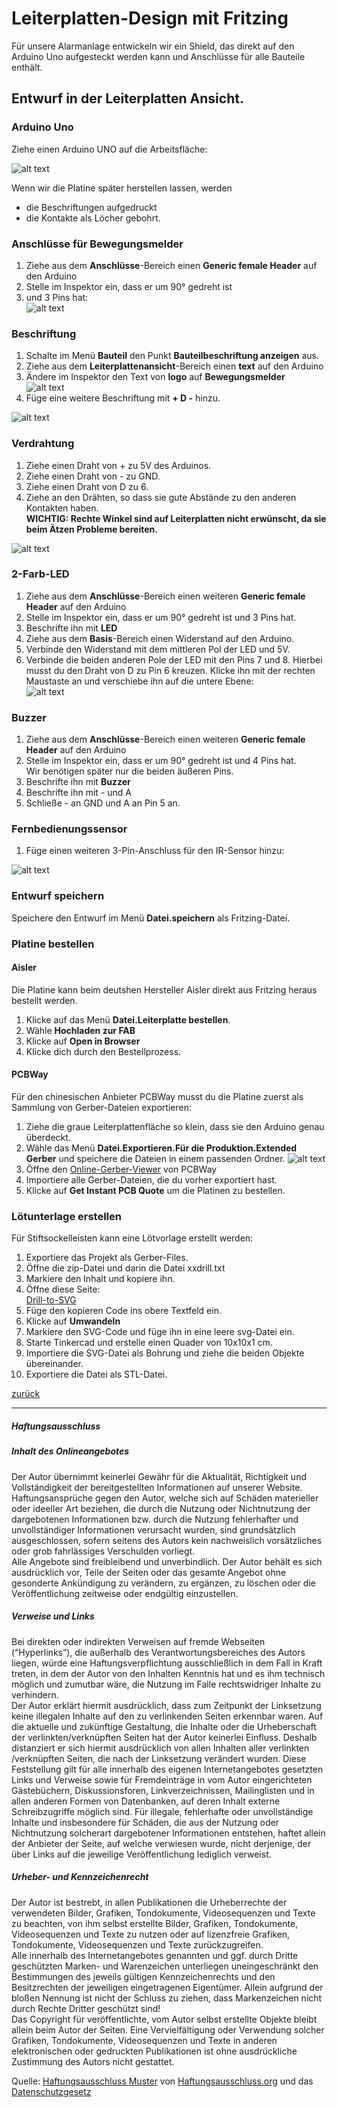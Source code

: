 <link rel="stylesheet" href="https://hi2272.github.io/StyleMD.css">

# Leiterplatten-Design mit Fritzing
Für unsere Alarmanlage entwickeln wir ein Shield, das direkt auf den Arduino Uno aufgesteckt werden kann und Anschlüsse für alle Bauteile enthält.

## Entwurf in der Leiterplatten Ansicht.
### Arduino Uno
Ziehe einen Arduino UNO auf die Arbeitsfläche:  

![alt text](2024-11-03_08-23.png)  

Wenn wir die Platine später herstellen lassen, werden 
- die Beschriftungen aufgedruckt
- die Kontakte als Löcher gebohrt.
### Anschlüsse für Bewegungsmelder
1.  Ziehe aus dem **Anschlüsse**-Bereich einen **Generic female Header** auf den Arduino
2.  Stelle im Inspektor ein, dass er um 90° gedreht ist
3.  und 3 Pins hat:  
![alt text](2024-11-03_08-30.png)  
### Beschriftung
1. Schalte im Menü **Bauteil** den Punkt **Bauteilbeschriftung anzeigen** aus.
2. Ziehe aus dem **Leiterplattenansicht**-Bereich einen **text** auf den Arduino
3. Ändere im Inspektor den Text von **logo** auf **Bewegungsmelder**  
![alt text](2024-11-03_08-36.png)  
4.  Füge eine weitere Beschriftung mit **+ D -** hinzu.  
   
![alt text](2024-11-03_08-39.png)
### Verdrahtung
1. Ziehe einen Draht von + zu 5V des Arduinos.
2. Ziehe einen Draht von - zu GND.
3. Ziehe einen Draht von D zu 6.
4. Ziehe an den Drähten, so dass sie gute Abstände zu den anderen Kontakten haben.    
**WICHTIG: Rechte Winkel sind auf Leiterplatten nicht erwünscht, da sie beim Ätzen Probleme bereiten.**   

![alt text](2024-11-03_08-44.png)
### 2-Farb-LED
1.  Ziehe aus dem **Anschlüsse**-Bereich einen weiteren **Generic female Header** auf den Arduino
2.  Stelle im Inspektor ein, dass er um 90° gedreht ist und 3 Pins hat.
3.  Beschrifte ihn mit **LED**
4.  Ziehe aus dem **Basis**-Bereich einen Widerstand auf den Arduino.
5.  Verbinde den Widerstand mit dem mittleren Pol der LED und 5V.
6.  Verbinde die beiden anderen Pole der LED mit den Pins 7 und 8. 
Hierbei musst du den Draht von D zu Pin 6 kreuzen. Klicke ihn mit der rechten Maustaste an und verschiebe ihn auf die untere Ebene:  
![alt text](2024-11-03_08-52.png)  
### Buzzer
1. Ziehe aus dem **Anschlüsse**-Bereich einen weiteren **Generic female Header** auf den Arduino
2.  Stelle im Inspektor ein, dass er um 90° gedreht ist und 4 Pins hat.  
Wir benötigen später nur die beiden äußeren Pins.
3.  Beschrifte ihn mit **Buzzer**
4.  Beschrifte ihn mit - und A
5.  Schließe - an GND und A an Pin 5 an.


### Fernbedienungssensor
1. Füge einen weiteren 3-Pin-Anschluss für den IR-Sensor hinzu:   

![alt text](2024-11-03_09-04.png)  
### Entwurf speichern
Speichere den Entwurf im Menü **Datei.speichern** als Fritzing-Datei.
### Platine bestellen
#### Aisler
Die Platine kann beim deutshen Hersteller Aisler direkt aus Fritzing heraus bestellt werden.
1. Klicke auf das Menü **Datei.Leiterplatte bestellen**.
2. Wähle **Hochladen zur FAB**
3. Klicke auf **Open in Browser**
4. Klicke dich durch den Bestellprozess.

#### PCBWay
Für den chinesischen Anbieter PCBWay musst du die Platine zuerst als Sammlung von Gerber-Dateien exportieren:

1. Ziehe die graue Leiterplattenfläche so klein, dass sie den Arduino genau überdeckt.
2. Wähle das Menü **Datei.Exportieren.Für die Produktion.Extended Gerber** und speichere die Dateien in einem passenden Ordner.
![alt text](2024-11-03_09-08.png)  
3. Öffne den [Online-Gerber-Viewer](https://www.pcbway.com/project/OnlineGerberViewer.html) von PCBWay
4. Importiere alle Gerber-Dateien, die du vorher exportiert hast.
5. Klicke auf **Get Instant PCB Quote** um die Platinen zu bestellen.

### Lötunterlage erstellen
Für Stiftsockelleisten kann eine Lötvorlage erstellt werden:
1. Exportiere das Projekt als Gerber-Files.
2. Öffne die zip-Datei und darin die Datei xxdrill.txt
3. Markiere den Inhalt und kopiere ihn.
4. Öffne diese Seite:  
[Drill-to-SVG](../Drill-txt-to-SVG.html)
5. Füge den kopieren Code ins obere Textfeld ein.
6. Klicke auf **Umwandeln**
7. Markiere den SVG-Code und füge ihn in eine leere svg-Datei ein.
8. Starte Tinkercad und erstelle einen Quader von 10x10x1 cm.
9. Importiere die SVG-Datei als Bohrung und ziehe die beiden Objekte übereinander.
10. Exportiere die Datei als STL-Datei.


[zurück](../../index.html)   

---

<footer >

<h5>Haftungsausschluss</h5>
  <h5>Inhalt des Onlineangebotes</h5>
  <p>Der Autor übernimmt keinerlei Gewähr für die Aktualität, Richtigkeit und Vollständigkeit der bereitgestellten Informationen auf unserer Website. Haftungsansprüche gegen den Autor, welche sich auf Schäden materieller oder ideeller Art beziehen, die durch die Nutzung oder Nichtnutzung der dargebotenen Informationen bzw. durch die Nutzung fehlerhafter und unvollständiger Informationen verursacht wurden, sind grundsätzlich ausgeschlossen, sofern seitens des Autors kein nachweislich vorsätzliches oder grob fahrlässiges Verschulden vorliegt.<br>
  Alle Angebote sind freibleibend und unverbindlich. Der Autor behält es sich ausdrücklich vor, Teile der Seiten oder das gesamte Angebot ohne gesonderte Ankündigung zu verändern, zu ergänzen, zu löschen oder die Veröffentlichung zeitweise oder endgültig einzustellen.</p>
  <h5>Verweise und Links</h5>
  <p>Bei direkten oder indirekten Verweisen auf fremde Webseiten (“Hyperlinks”), die außerhalb des Verantwortungsbereiches des Autors liegen, würde eine Haftungsverpflichtung ausschließlich in dem Fall in Kraft treten, in dem der Autor von den Inhalten Kenntnis hat und es ihm technisch möglich und zumutbar wäre, die Nutzung im Falle rechtswidriger Inhalte zu verhindern.<br>
  Der Autor erklärt hiermit ausdrücklich, dass zum Zeitpunkt der Linksetzung keine illegalen Inhalte auf den zu verlinkenden Seiten erkennbar waren. Auf die aktuelle und zukünftige Gestaltung, die Inhalte oder die Urheberschaft der verlinkten/verknüpften Seiten hat der Autor keinerlei Einfluss. Deshalb distanziert er sich hiermit ausdrücklich von allen Inhalten aller verlinkten /verknüpften Seiten, die nach der Linksetzung verändert wurden. Diese Feststellung gilt für alle innerhalb des eigenen Internetangebotes gesetzten Links und Verweise sowie für Fremdeinträge in vom Autor eingerichteten Gästebüchern, Diskussionsforen, Linkverzeichnissen, Mailinglisten und in allen anderen Formen von Datenbanken, auf deren Inhalt externe Schreibzugriffe möglich sind. Für illegale, fehlerhafte oder unvollständige Inhalte und insbesondere für Schäden, die aus der Nutzung oder Nichtnutzung solcherart dargebotener Informationen entstehen, haftet allein der Anbieter der Seite, auf welche verwiesen wurde, nicht derjenige, der über Links auf die jeweilige Veröffentlichung lediglich verweist.</p>
  <h5>Urheber- und Kennzeichenrecht</h5>
  <p>Der Autor ist bestrebt, in allen Publikationen die Urheberrechte der verwendeten Bilder, Grafiken, Tondokumente, Videosequenzen und Texte zu beachten, von ihm selbst erstellte Bilder, Grafiken, Tondokumente, Videosequenzen und Texte zu nutzen oder auf lizenzfreie Grafiken, Tondokumente, Videosequenzen und Texte zurückzugreifen.<br>
  Alle innerhalb des Internetangebotes genannten und ggf. durch Dritte geschützten Marken- und Warenzeichen unterliegen uneingeschränkt den Bestimmungen des jeweils gültigen Kennzeichenrechts und den Besitzrechten der jeweiligen eingetragenen Eigentümer. Allein aufgrund der bloßen Nennung ist nicht der Schluss zu ziehen, dass Markenzeichen nicht durch Rechte Dritter geschützt sind!<br>
  Das Copyright für veröffentlichte, vom Autor selbst erstellte Objekte bleibt allein beim Autor der Seiten. Eine Vervielfältigung oder Verwendung solcher Grafiken, Tondokumente, Videosequenzen und Texte in anderen elektronischen oder gedruckten Publikationen ist ohne ausdrückliche Zustimmung des Autors nicht gestattet.</p>

Quelle: <a href="http://www.haftungsausschluss-vorlage.de/">Haftungsausschluss Muster</a> von <a href="http://www.haftungsausschluss.org/">Haftungsausschluss.org</a> und das <a href="http://www.dsgvo-gesetz.de/">Datenschutzgesetz</a>

</footer>



